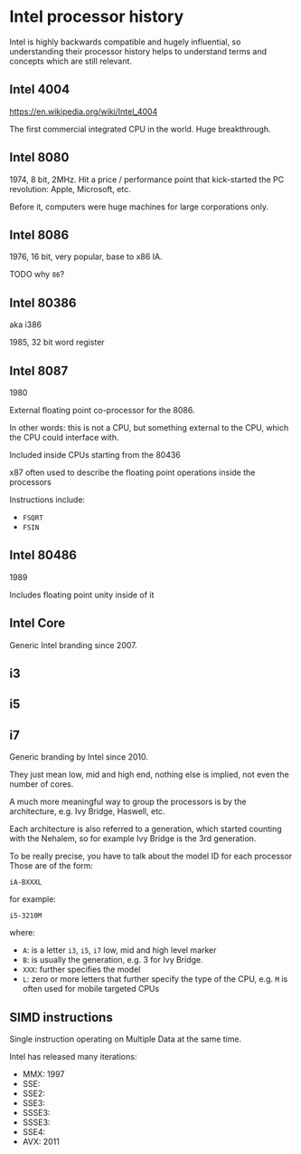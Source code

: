 # Intel processor history

Intel is highly backwards compatible and hugely influential, so understanding their processor history helps to understand terms and concepts which are still relevant.

## Intel 4004

<https://en.wikipedia.org/wiki/Intel_4004>

The first commercial integrated CPU in the world. Huge breakthrough.

## Intel 8080

1974, 8 bit, 2MHz. Hit a price / performance point that kick-started the PC revolution: Apple, Microsoft, etc.

Before it, computers were huge machines for large corporations only.

## Intel 8086

1976, 16 bit, very popular, base to x86 IA.

TODO why `86`?

## Intel 80386

aka i386

1985, 32 bit word register

## Intel 8087

1980

External floating point co-processor for the 8086.

In other words: this is not a CPU, but something external to the CPU, which the CPU could interface with.

Included inside CPUs starting from the 80436

x87 often used to describe the floating point operations inside the processors

Instructions include:

- `FSQRT`
- `FSIN`

## Intel 80486

1989

Includes floating point unity inside of it

## Intel Core

Generic Intel branding since 2007.

## i3

## i5

## i7

Generic branding by Intel since 2010.

They just mean low, mid and high end, nothing else is implied, not even the number of cores.

A much more meaningful way to group the processors is by the architecture, e.g. Ivy Bridge, Haswell, etc.

Each architecture is also referred to a generation, which started counting with the Nehalem, so for example Ivy Bridge is the 3rd generation.

To be really precise, you have to talk about the model ID for each processor Those are of the form:

    iA-BXXXL

for example:

    i5-3210M

where:

- `A`: is a letter `i3`, `i5`, `i7` low, mid and high level marker
- `B`: is usually the generation, e.g. 3 for Ivy Bridge.
- `XXX`: further specifies the model
- `L`: zero or more letters that further specify the type of the CPU, e.g. `M` is often used for mobile targeted CPUs

## SIMD instructions

Single instruction operating on Multiple Data at the same time.

Intel has released many iterations:

- MMX: 1997
- SSE:
- SSE2:
- SSE3:
- SSSE3:
- SSSE3:
- SSE4:
- AVX: 2011
